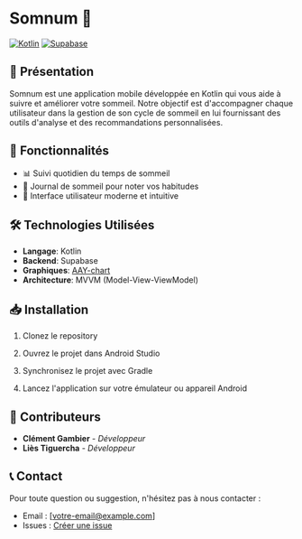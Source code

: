 # Somnum 🌙

[![Kotlin](https://img.shields.io/badge/Kotlin-1.8.0-purple.svg?logo=kotlin)](https://kotlinlang.org)
[![Supabase](https://img.shields.io/badge/Supabase-Database-green.svg?logo=supabase)](https://supabase.com)

## 📱 Présentation

Somnum est une application mobile développée en Kotlin qui vous aide à suivre et améliorer votre sommeil. Notre objectif est d'accompagner chaque utilisateur dans la gestion de son cycle de sommeil en lui fournissant des outils d'analyse et des recommandations personnalisées.

## 🎯 Fonctionnalités

- 📊 Suivi quotidien du temps de sommeil
- 📝 Journal de sommeil pour noter vos habitudes
- 📱 Interface utilisateur moderne et intuitive

## 🛠️ Technologies Utilisées

- **Langage**: Kotlin
- **Backend**: Supabase
- **Graphiques**: [AAY-chart](https://github.com/TheChance101/AAY-chart)
- **Architecture**: MVVM (Model-View-ViewModel)

## 📥 Installation

1. Clonez le repository

2. Ouvrez le projet dans Android Studio

3. Synchronisez le projet avec Gradle

4. Lancez l'application sur votre émulateur ou appareil Android

## 🤝 Contributeurs

- **Clément Gambier** - *Développeur* 
- **Liès Tiguercha** - *Développeur*


## 📞 Contact

Pour toute question ou suggestion, n'hésitez pas à nous contacter :
- Email : [votre-email@example.com]
- Issues : [Créer une issue](https://github.com/votre-username/somnum/issues)

